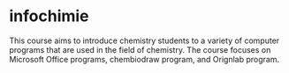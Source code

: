 # infochimie
This course aims to introduce chemistry students to a variety of computer programs that are used in the field of chemistry. The course focuses on Microsoft Office programs, chembiodraw program, and Orignlab program.
